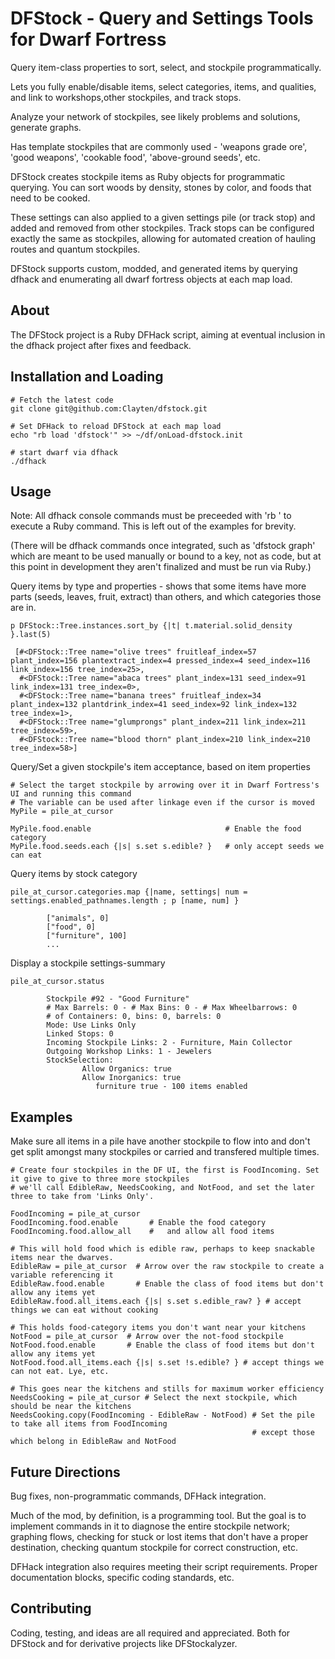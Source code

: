 # DFStock - Query and Settings Tools for Dwarf Fortress

Query item-class properties to sort, select, and stockpile programmatically.

Lets you fully enable/disable items, select categories, items, and qualities, and link to workshops,other stockpiles, and track stops.

Analyze your network of stockpiles, see likely problems and solutions, generate graphs.

Has template stockpiles that are commonly used - 'weapons grade ore', 'good weapons', 'cookable food', 'above-ground seeds', etc.

DFStock creates stockpile items as Ruby objects for programmatic querying. You can sort woods by density, stones by color, and foods that need to be cooked.

These settings can also applied to a given settings pile (or track stop) and added and removed from other stockpiles. Track stops can be configured exactly the same as stockpiles, allowing for automated creation of hauling routes and quantum stockpiles.

DFStock supports custom, modded, and generated items by querying dfhack and enumerating all dwarf fortress objects at each map load.

## About

The DFStock project is a Ruby DFHack script, aiming at eventual inclusion in the dfhack project after fixes and feedback.

## Installation and Loading

```shell
# Fetch the latest code
git clone git@github.com:Clayten/dfstock.git

# Set DFHack to reload DFStock at each map load
echo "rb load 'dfstock'" >> ~/df/onLoad-dfstock.init

# start dwarf via dfhack
./dfhack
```

## Usage
Note: All dfhack console commands must be preceeded with 'rb ' to execute a Ruby command. This is left out of the examples for brevity.

(There will be dfhack commands once integrated, such as 'dfstock graph' which are meant to be used manually or bound to a key, not as code, but at this point in development they aren't finalized and must be run via Ruby.)

Query items by type and properties - shows that some items have more parts (seeds, leaves, fruit, extract) than others, and which categories those are in.
```dfhack
p DFStock::Tree.instances.sort_by {|t| t.material.solid_density }.last(5)

 [#<DFStock::Tree name="olive trees" fruitleaf_index=57 plant_index=156 plantextract_index=4 pressed_index=4 seed_index=116 link_index=156 tree_index=25>,
  #<DFStock::Tree name="abaca trees" plant_index=131 seed_index=91 link_index=131 tree_index=0>,
  #<DFStock::Tree name="banana trees" fruitleaf_index=34 plant_index=132 plantdrink_index=41 seed_index=92 link_index=132 tree_index=1>,
  #<DFStock::Tree name="glumprongs" plant_index=211 link_index=211 tree_index=59>,
  #<DFStock::Tree name="blood thorn" plant_index=210 link_index=210 tree_index=58>]
```

Query/Set a given stockpile's item acceptance, based on item properties
```dfhack
# Select the target stockpile by arrowing over it in Dwarf Fortress's UI and running this command
# The variable can be used after linkage even if the cursor is moved
MyPile = pile_at_cursor

MyPile.food.enable                              # Enable the food category
MyPile.food.seeds.each {|s| s.set s.edible? }   # only accept seeds we can eat
```

Query items by stock category
```dfhack
pile_at_cursor.categories.map {|name, settings| num = settings.enabled_pathnames.length ; p [name, num] }

        ["animals", 0]
        ["food", 0]
        ["furniture", 100]
        ...
```

Display a stockpile settings-summary
```dfhack
pile_at_cursor.status

        Stockpile #92 - "Good Furniture"
        # Max Barrels: 0 - # Max Bins: 0 - # Max Wheelbarrows: 0
        # of Containers: 0, bins: 0, barrels: 0
        Mode: Use Links Only
        Linked Stops: 0
        Incoming Stockpile Links: 2 - Furniture, Main Collector
        Outgoing Workshop Links: 1 - Jewelers
        StockSelection:
                Allow Organics: true
                Allow Inorganics: true
                   furniture true - 100 items enabled
```

## Examples

Make sure all items in a pile have another stockpile to flow into and don't get split amongst many
stockpiles or carried and transfered multiple times.

```dfhack
# Create four stockpiles in the DF UI, the first is FoodIncoming. Set it give to give to three more stockpiles
# we'll call EdibleRaw, NeedsCooking, and NotFood, and set the later three to take from 'Links Only'.

FoodIncoming = pile_at_cursor
FoodIncoming.food.enable       # Enable the food category
FoodIncoming.food.allow_all    #   and allow all food items

# This will hold food which is edible raw, perhaps to keep snackable items near the dwarves.
EdibleRaw = pile_at_cursor  # Arrow over the raw stockpile to create a variable referencing it
EdibleRaw.food.enable       # Enable the class of food items but don't allow any items yet
EdibleRaw.food.all_items.each {|s| s.set s.edible_raw? } # accept things we can eat without cooking

# This holds food-category items you don't want near your kitchens
NotFood = pile_at_cursor  # Arrow over the not-food stockpile
NotFood.food.enable       # Enable the class of food items but don't allow any items yet
NotFood.food.all_items.each {|s| s.set !s.edible? } # accept things we can not eat. Lye, etc.

# This goes near the kitchens and stills for maximum worker efficiency
NeedsCooking = pile_at_cursor # Select the next stockpile, which should be near the kitchens
NeedsCooking.copy(FoodIncoming - EdibleRaw - NotFood) # Set the pile to take all items from FoodIncoming
                                                      # except those which belong in EdibleRaw and NotFood
```

## Future Directions

Bug fixes, non-programmatic commands, DFHack integration.

Much of the mod, by definition, is a programming tool. But the goal is to implement commands in it to diagnose the entire stockpile network; graphing flows, checking for stuck or lost items that don't have a proper destination, checking quantum stockpile for correct construction, etc.

DFHack integration also requires meeting their script requirements. Proper documentation blocks, specific coding standards, etc.

## Contributing

Coding, testing, and ideas are all required and appreciated. Both for DFStock and for derivative projects like DFStockalyzer.
